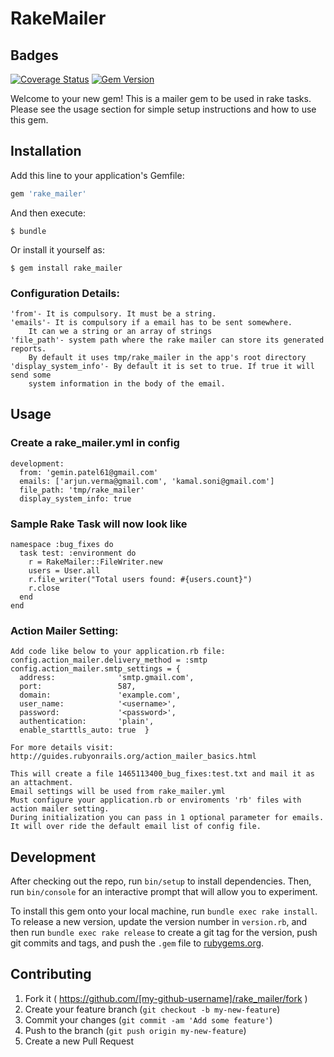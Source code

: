 # RakeMailer

## Badges
[![Coverage Status](https://coveralls.io/repos/github/GeminPatel/rake_mailer/badge.svg?branch=master)](https://coveralls.io/github/GeminPatel/rake_mailer?branch=master)
[![Gem Version](https://badge.fury.io/rb/rake_mailer.svg)](https://badge.fury.io/rb/rake_mailer)

Welcome to your new gem! This is a mailer gem to be used in rake tasks.
Please see the usage section for simple setup instructions and how to use this gem.

## Installation

Add this line to your application's Gemfile:

```ruby
gem 'rake_mailer'
```

And then execute:

    $ bundle

Or install it yourself as:

    $ gem install rake_mailer

### Configuration Details:
    'from'- It is compulsory. It must be a string.
    'emails'- It is compulsory if a email has to be sent somewhere.
        It can we a string or an array of strings
    'file_path'- system path where the rake mailer can store its generated reports.
        By default it uses tmp/rake_mailer in the app's root directory
    'display_system_info'- By default it is set to true. If true it will send some 
        system information in the body of the email.


## Usage

### Create a rake_mailer.yml in config
    development:
      from: 'gemin.patel61@gmail.com'
      emails: ['arjun.verma@gmail.com', 'kamal.soni@gmail.com']
      file_path: 'tmp/rake_mailer'
      display_system_info: true

### Sample Rake Task will now look like
    namespace :bug_fixes do
      task test: :environment do
        r = RakeMailer::FileWriter.new
        users = User.all
        r.file_writer("Total users found: #{users.count}")
        r.close
      end
    end

### Action Mailer Setting:
    Add code like below to your application.rb file:
    config.action_mailer.delivery_method = :smtp
    config.action_mailer.smtp_settings = {
      address:              'smtp.gmail.com',
      port:                 587,
      domain:               'example.com',
      user_name:            '<username>',
      password:             '<password>',
      authentication:       'plain',
      enable_starttls_auto: true  }

    For more details visit: http://guides.rubyonrails.org/action_mailer_basics.html

  ```
  This will create a file 1465113400_bug_fixes:test.txt and mail it as an attachment. 
  Email settings will be used from rake_mailer.yml
  Must configure your application.rb or enviroments 'rb' files with action mailer setting.
  During initialization you can pass in 1 optional parameter for emails. It will over ride the default email list of config file.
  ```

## Development

After checking out the repo, run `bin/setup` to install dependencies. Then, run `bin/console` for an interactive prompt that will allow you to experiment.

To install this gem onto your local machine, run `bundle exec rake install`. To release a new version, update the version number in `version.rb`, and then run `bundle exec rake release` to create a git tag for the version, push git commits and tags, and push the `.gem` file to [rubygems.org](https://rubygems.org).

## Contributing

1. Fork it ( https://github.com/[my-github-username]/rake_mailer/fork )
2. Create your feature branch (`git checkout -b my-new-feature`)
3. Commit your changes (`git commit -am 'Add some feature'`)
4. Push to the branch (`git push origin my-new-feature`)
5. Create a new Pull Request

